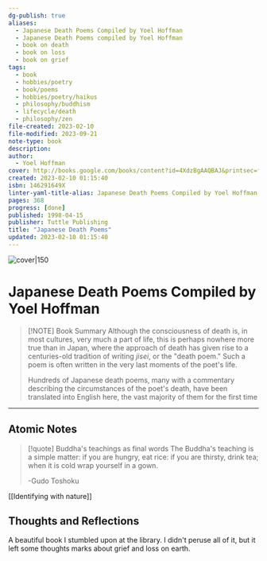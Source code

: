 ```yaml
---
dg-publish: true
aliases:
  - Japanese Death Poems Compiled by Yoel Hoffman
  - Japanese Death Poems compiled by Yoel Hoffman
  - book on death
  - book on loss
  - book on grief
tags:
  - book
  - hobbies/poetry
  - book/poems
  - hobbies/poetry/haikus
  - philosophy/buddhism
  - lifecycle/death
  - philosophy/zen
file-created: 2023-02-10
file-modified: 2023-09-21
note-type: book 
description: 
author:
  - Yoel Hoffman
cover: http://books.google.com/books/content?id=4XdzBgAAQBAJ&printsec=frontcover&img=1&zoom=1&edge=curl&source=gbs_api
created: 2023-02-10 01:15:40
isbn: 146291649X
linter-yaml-title-alias: Japanese Death Poems Compiled by Yoel Hoffman
pages: 368
progress: [done]
published: 1998-04-15
publisher: Tuttle Publishing
title: "Japanese Death Poems"
updated: 2023-02-10 01:15:40
---
```


![cover|150](http://books.google.com/books/content?id=4XdzBgAAQBAJ&printsec=frontcover&img=1&zoom=1&edge=curl&source=gbs_api)

# Japanese Death Poems Compiled by Yoel Hoffman

> [!NOTE] Book Summary
> Although the consciousness of death is, in most cultures, very much a part of life, this is perhaps nowhere more true than in Japan, where the approach of death has given rise to a centuries-old tradition of writing _jisei_, or the "death poem." Such a poem is often written in the very last moments of the poet's life.
>
> Hundreds of Japanese death poems, many with a commentary describing the circumstances of the poet's death, have been translated into English here, the vast majority of them for the first time

---

## Atomic Notes

> [!quote] Buddha's teachings as final words
> The Buddha's teaching is a simple matter: if you are hungry, eat rice: if you are thirsty, drink tea; when it is cold wrap yourself in a gown.
>
> \-Gudo Toshoku

[[Identifying with nature]]

## Thoughts and Reflections

A beautiful book I stumbled upon at the library. I didn't peruse all of it, but it left some thoughts marks about grief and loss on earth.
